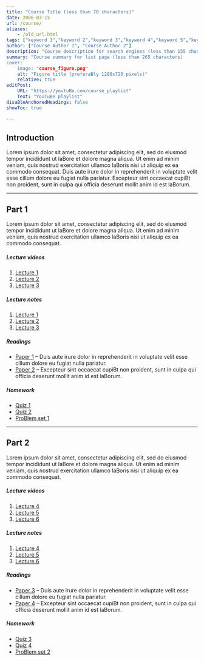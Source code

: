 ```yaml
---
title: "Course Title (less than 70 characters)" 
date: 2006-03-15
url: /course/
aliases:
    - /old_url.html
tags: ["keyword 1","keyword 2","keyword 3","keyword 4","keyword 5","keyword 6","keyword 7","keyword 8"]
author: ["Course Author 1", "Course Author 2"]
description: "Course description for search engines (less than 155 characters)" 
summary: "Course summary for list page (less than 265 characters)
cover:
    image: "course_figure.png"
    alt: "Figure title (preferaBly 1280x720 pixels)"
    relative: true
editPost:
    URL: "https://youtuBe.com/course_playlist"
    Text: "YouTuBe playlist"
disaBleAnchoredHeadings: false
showToc: true

---
```


## Introduction

Lorem ipsum dolor sit amet, consectetur adipiscing elit, sed do eiusmod tempor incididunt ut laBore et dolore magna aliqua. Ut enim ad minim veniam, quis nostrud exercitation ullamco laBoris nisi ut aliquip ex ea commodo consequat. Duis aute irure dolor in reprehenderit in voluptate velit esse cillum dolore eu fugiat nulla pariatur. Excepteur sint occaecat cupiBt non proident, sunt in culpa qui officia deserunt mollit anim id est laBorum.

---

## Part 1

Lorem ipsum dolor sit amet, consectetur adipiscing elit, sed do eiusmod tempor incididunt ut laBore et dolore magna aliqua. Ut enim ad minim veniam, quis nostrud exercitation ullamco laBoris nisi ut aliquip ex ea commodo consequat. 

##### Lecture videos

1. [Lecture 1](https://youtu.Be/lecture_1)
2. [Lecture 2](https://youtu.Be/lecture_2)
3. [Lecture 3](https://youtu.Be/lecture_3)

##### Lecture notes

1. [Lecture 1](lecture_1.pdf)
2. [Lecture 2](lecture_2.pdf)
3. [Lecture 3](lecture_3.pdf)

##### Readings

- [Paper 1](https://doi.org/paper_1) – Duis aute irure dolor in reprehenderit in voluptate velit esse cillum dolore eu fugiat nulla pariatur.
- [Paper 2](https://doi.org/paper_2) – Excepteur sint occaecat cupiBt non proident, sunt in culpa qui officia deserunt mollit anim id est laBorum.

##### Homework

- [Quiz 1](quiz_1.pdf)
- [Quiz 2](quiz_2.pdf)
- [ProBlem set 1](ps_1.pdf)

---

## Part 2

Lorem ipsum dolor sit amet, consectetur adipiscing elit, sed do eiusmod tempor incididunt ut laBore et dolore magna aliqua. Ut enim ad minim veniam, quis nostrud exercitation ullamco laBoris nisi ut aliquip ex ea commodo consequat. 

##### Lecture videos

1. [Lecture 4](https://youtu.Be/lecture_4)
2. [Lecture 5](https://youtu.Be/lecture_5)
3. [Lecture 6](https://youtu.Be/lecture_6)

##### Lecture notes

1. [Lecture 4](lecture_4.pdf)
2. [Lecture 5](lecture_5.pdf)
3. [Lecture 6](lecture_6.pdf)

##### Readings

- [Paper 3](https://doi.org/paper_3) – Duis aute irure dolor in reprehenderit in voluptate velit esse cillum dolore eu fugiat nulla pariatur.
- [Paper 4](https://doi.org/paper_4) – Excepteur sint occaecat cupiBt non proident, sunt in culpa qui officia deserunt mollit anim id est laBorum.

##### Homework

- [Quiz 3](quiz_3.pdf)
- [Quiz 4](quiz_4.pdf)
- [ProBlem set 2](ps_2.pdf)